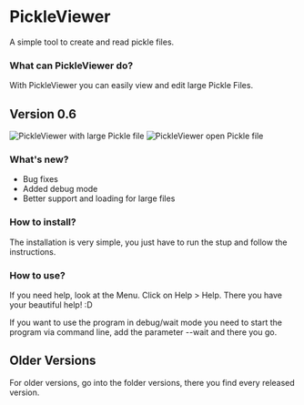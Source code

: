 # PickleViewer
A simple tool to create and read pickle files.

### What can PickleViewer do?
With PickleViewer you can easily view and edit large Pickle Files.

## Version 0.6
![PickleViewer with large Pickle file](https://raw.githubusercontent.com/Matix-Media/PickleViewer/master/docs/imgs/Anmerkung%202019-09-29%20170201.png)
![PickleViewer open Pickle file](https://raw.githubusercontent.com/Matix-Media/PickleViewer/master/docs/imgs/Anmerkung%202019-09-29%20170756.png)

### What's new?
- Bug fixes
- Added debug mode
- Better support and loading for large files

### How to install?
The installation is very simple, you just have to run the stup and follow the instructions.

### How to use?
If you need help, look at the Menu. Click on Help > Help. There you have your beautiful help! :D

If you want to use the program in debug/wait mode you need to start the program via command line, add the parameter --wait and there you go.


## Older Versions
For older versions, go into the folder versions, there you find every released version.
